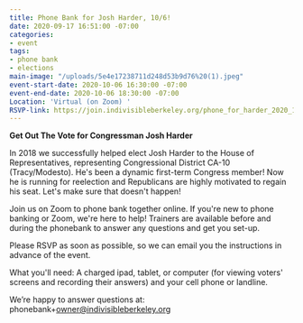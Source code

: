 ```yaml
---
title: Phone Bank for Josh Harder, 10/6!
date: 2020-09-17 16:51:00 -07:00
categories:
- event
tags:
- phone bank
- elections
main-image: "/uploads/5e4e17238711d248d53b9d76%20(1).jpeg"
event-start-date: 2020-10-06 16:30:00 -07:00
event-end-date: 2020-10-06 18:30:00 -07:00
Location: 'Virtual (on Zoom) '
RSVP-link: https://join.indivisibleberkeley.org/phone_for_harder_2020_10_06
---
```


**Get Out The Vote for Congressman Josh Harder**

In 2018 we successfully helped elect Josh Harder to the House of Representatives, representing Congressional District CA-10 (Tracy/Modesto). He's been a dynamic first-term Congress member! Now he is running for reelection and Republicans are highly motivated to regain his seat. Let's make sure that doesn't happen!

Join us on Zoom to phone bank together online. If you're new to phone banking or Zoom, we're here to help! Trainers are available before and during the phonebank to answer any questions and get you set-up.

Please RSVP as soon as possible, so we can email you the instructions in advance of the event.

What you'll need: A charged ipad, tablet, or computer (for viewing voters' screens and recording their answers) and your cell phone or landline.

We’re happy to answer questions at: phonebank\+owner@indivisibleberkeley.org